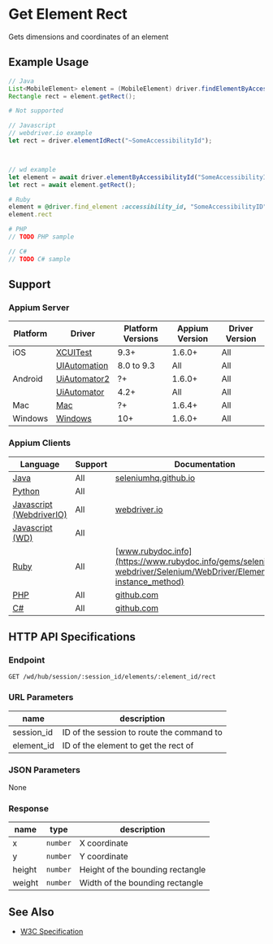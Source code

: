 # Get Element Rect

Gets dimensions and coordinates of an element
## Example Usage

```java
// Java
List<MobileElement> element = (MobileElement) driver.findElementByAccessibilityId("SomeAccessibilityID");
Rectangle rect = element.getRect();

```

```python
# Not supported
```

```javascript
// Javascript
// webdriver.io example
let rect = driver.elementIdRect("~SomeAccessibilityId");



// wd example
let element = await driver.elementByAccessibilityId("SomeAccessibilityID");
let rect = await element.getRect();

```

```ruby
# Ruby
element = @driver.find_element :accessibility_id, "SomeAccessibilityID"
element.rect

```

```php
# PHP
// TODO PHP sample

```

```csharp
// C#
// TODO C# sample

```



## Support

### Appium Server

|Platform|Driver|Platform Versions|Appium Version|Driver Version|
|--------|----------------|------|--------------|--------------|
| iOS | [XCUITest](/docs/en/drivers/ios-xcuitest.md) | 9.3+ | 1.6.0+ | All |
|  | [UIAutomation](/docs/en/drivers/ios-uiautomation.md) | 8.0 to 9.3 | All | All |
| Android | [UiAutomator2](/docs/en/drivers/android-uiautomator2.md) | ?+ | 1.6.0+ | All |
|  | [UiAutomator](/docs/en/drivers/android-uiautomator.md) | 4.2+ | All | All |
| Mac | [Mac](/docs/en/drivers/mac.md) | ?+ | 1.6.4+ | All |
| Windows | [Windows](/docs/en/drivers/windows.md) | 10+ | 1.6.0+ | All |

### Appium Clients

|Language|Support|Documentation|
|--------|-------|-------------|
|[Java](https://github.com/appium/java-client/releases/latest)| All |  [seleniumhq.github.io](https://seleniumhq.github.io/selenium/docs/api/java/org/openqa/selenium/WebElement.html#getRect--)  |
|[Python](https://github.com/appium/python-client/releases/latest)| All |  |
|[Javascript (WebdriverIO)](http://webdriver.io/index.html)| All |  [webdriver.io](http://webdriver.io/api/protocol/elementIdRect.html)  |
|[Javascript (WD)](https://github.com/admc/wd/releases/latest)| All |  |
|[Ruby](https://github.com/appium/ruby_lib/releases/latest)| All |  [www.rubydoc.info](https://www.rubydoc.info/gems/selenium-webdriver/Selenium/WebDriver/Element#rect-instance_method)  |
|[PHP](https://github.com/appium/php-client/releases/latest)| All |  [github.com](https://github.com/appium/php-client/)  |
|[C#](https://github.com/appium/appium-dotnet-driver/releases/latest)| All |  [github.com](https://github.com/appium/appium-dotnet-driver/)  |

## HTTP API Specifications

### Endpoint

`GET /wd/hub/session/:session_id/elements/:element_id/rect`

### URL Parameters

|name|description|
|----|-----------|
|session_id|ID of the session to route the command to|
|element_id|ID of the element to get the rect of|

### JSON Parameters

None

### Response

|name|type|description|
|----|----|-----------|
| x | `number` | X coordinate |
| y | `number` | Y coordinate |
| height | `number` | Height of the bounding rectangle |
| weight | `number` | Width of the bounding rectangle |

## See Also

* [W3C Specification](https://www.w3.org/TR/webdriver/#dfn-get-element-rect)
